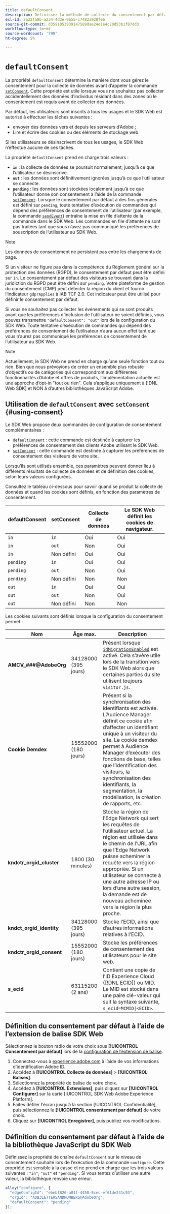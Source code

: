 ```yaml
---
title: defaultConsent
description: Définissez la méthode de collecte du consentement par défaut pour votre propriété web.
exl-id: 2a22fa8b-a234-4d3e-9b55-c7482a928fe6
source-git-commit: d3591053939147589dae24e1e4c20d53b1f87dd3
workflow-type: tm+mt
source-wordcount: '799'
ht-degree: 5%

---
```



# `defaultConsent`

La propriété `defaultConsent` détermine la manière dont vous gérez le consentement pour la collecte de données avant d’appeler la commande [`setConsent`](../setconsent.md). Cette propriété est utile lorsque vous ne souhaitez pas collecter accidentellement des données d’individus résidant dans des zones où le consentement est requis avant de collecter des données.

Par défaut, les utilisateurs sont inscrits à tous les usages et le SDK Web est autorisé à effectuer les tâches suivantes :

* envoyer des données vers et depuis les serveurs d’Adobe ;
* Lire et écrire des cookies ou des éléments de stockage web.

Si les utilisateurs se désinscrivent de tous les usages, le SDK Web n’effectue aucune de ces tâches.

La propriété `defaultConsent` prend en charge trois valeurs :

* **`in`** : la collecte de données se poursuit normalement, jusqu’à ce que l’utilisateur se désinscrive.
* **`out`** : les données sont définitivement ignorées jusqu’à ce que l’utilisateur se connecte.
* **`pending`** : les données sont stockées localement jusqu’à ce que l’utilisateur donne son consentement à l’aide de la commande [`setConsent`](../setconsent.md). Lorsque le consentement par défaut à des fins générales est défini sur `pending`, toute tentative d’exécution de commandes qui dépend des préférences de consentement de l’utilisateur (par exemple, la commande [`sendEvent`](../sendevent/overview.md)) entraîne la mise en file d’attente de la commande dans le SDK Web. Les commandes en file d’attente ne sont pas traitées tant que vous n’avez pas communiqué les préférences de souscription de l’utilisateur au SDK Web.

>[!NOTE]
>
> Les données de consentement ne persistent pas entre les chargements de page.

Si un visiteur ne figure pas dans la compétence du Règlement général sur la protection des données (RGPD), le consentement par défaut peut être défini sur `in`. Le consentement par défaut des visiteurs se trouvant dans la juridiction du RGPD peut être défini sur `pending`. Votre plateforme de gestion du consentement (CMP) peut détecter la région du client et fournir l’indicateur `gdprApplies` à IAB TCF 2.0. Cet indicateur peut être utilisé pour définir le consentement par défaut.

Si vous ne souhaitez pas collecter les événements qui se sont produits avant que les préférences d’inclusion de l’utilisateur ne soient définies, vous pouvez transmettre `"defaultConsent": "out"` lors de la configuration du SDK Web. Toute tentative d’exécution de commandes qui dépend des préférences de consentement de l’utilisateur n’aura aucun effet tant que vous n’aurez pas communiqué les préférences de consentement de l’utilisateur au SDK Web.

>[!NOTE]
>
>Actuellement, le SDK Web ne prend en charge qu’une seule fonction tout ou rien. Bien que nous prévoyions de créer un ensemble plus robuste d’objectifs ou de catégories qui correspondront aux différentes fonctionnalités d’Adobe et offres de produits, l’implémentation actuelle est une approche d’opt-in &quot;tout ou rien&quot;.  Cela s’applique uniquement à [!DNL Web SDK] et NON à d’autres bibliothèques JavaScript Adobe.

## Utilisation de `defaultConsent` avec `setConsent` {#using-consent}

Le SDK Web propose deux commandes de configuration de consentement complémentaires :

* [`defaultConsent`](defaultconsent.md) : cette commande est destinée à capturer les préférences de consentement des clients Adobe utilisant le SDK Web.
* [`setConsent`](../setconsent.md) : cette commande est destinée à capturer les préférences de consentement des visiteurs de votre site.

Lorsqu’ils sont utilisés ensemble, ces paramètres peuvent donner lieu à différents résultats de collecte de données et de définition des cookies, selon leurs valeurs configurées.

Consultez le tableau ci-dessous pour savoir quand se produit la collecte de données et quand les cookies sont définis, en fonction des paramètres de consentement.

| defaultConsent | setConsent | Collecte de données | Le SDK Web définit les cookies de navigateur. |
|---------|----------|---------|---------|
| `in` | `in` | Oui | Oui |
| `in` | `out` | Non | Oui |
| `in` | Non défini | Oui | Oui |
| `pending` | `in` | Oui | Oui |
| `pending` | `out` | Non | Oui |
| `pending` | Non défini | Non | Non |
| `out` | `in` | Oui | Oui |
| `out` | `out` | Non | Oui |
| `out` | Non défini | Non | Non |

Les cookies suivants sont définis lorsque la configuration du consentement permet :

| Nom | Âge max. | Description |
|---|---|---|
| **AMCV_###@AdobeOrg** | 34128000 (395 jours) | Présent lorsque [`idMigrationEnabled`](../configure/idmigrationenabled.md) est activé. Cela s’avère utile lors de la transition vers le SDK Web alors que certaines parties du site utilisent toujours `visitor.js`. |
| **Cookie Demdex** | 15552000 (180 jours) | Présent si la synchronisation des identifiants est activée. L’Audience Manager définit ce cookie afin d’affecter un identifiant unique à un visiteur du site. Le cookie demdex permet à Audience Manager d’exécuter des fonctions de base, telles que l’identification des visiteurs, la synchronisation des identifiants, la segmentation, la modélisation, la création de rapports, etc. |
| **kndctr_orgid_cluster** | 1800 (30 minutes) | Stocke la région de l’Edge Network qui sert les requêtes de l’utilisateur actuel. La région est utilisée dans le chemin de l’URL afin que l’Edge Network puisse acheminer la requête vers la région appropriée. Si un utilisateur se connecte à une autre adresse IP ou lors d’une autre session, la demande est de nouveau acheminée vers la région la plus proche. |
| **kndct_orgid_identity** | 34128000 (395 jours) | Stocke l’ECID, ainsi que d’autres informations relatives à l’ECID. |
| **kndctr_orgid_consent** | 15552000 (180 jours) | Stocke les préférences de consentement des utilisateurs pour le site web. |
| **s_ecid** | 63115200 (2 ans) | Contient une copie de l’ID Experience Cloud ([!DNL ECID]) ou MID. Le MID est stocké dans une paire clé-valeur qui suit la syntaxe suivante, `s_ecid=MCMID\|<ECID>`. |

## Définition du consentement par défaut à l’aide de l’extension de balise SDK Web

Sélectionnez le bouton radio de votre choix sous **[!UICONTROL Consentement par défaut]** lors de la [ configuration de l’extension de balise](/help/tags/extensions/client/web-sdk/web-sdk-extension-configuration.md).

1. Connectez-vous à [experience.adobe.com](https://experience.adobe.com?lang=fr) à l’aide de vos informations d’identification Adobe ID.
1. Accédez à **[!UICONTROL Collecte de données]** > **[!UICONTROL Balises]**.
1. Sélectionnez la propriété de balise de votre choix.
1. Accédez à **[!UICONTROL Extensions]**, puis cliquez sur **[!UICONTROL Configurer]** sur la carte [!UICONTROL SDK Web Adobe Experience Platform].
1. Faites défiler l’écran jusqu’à la section [!UICONTROL Confidentialité], puis sélectionnez le **[!UICONTROL consentement par défaut]** de votre choix.
1. Cliquez sur **[!UICONTROL Enregistrer]**, puis publiez vos modifications.

## Définition du consentement par défaut à l’aide de la bibliothèque JavaScript du SDK Web

Définissez la propriété de chaîne `defaultConsent` sur le niveau de consentement souhaité lors de l’exécution de la commande `configure`. Cette propriété est sensible à la casse et ne prend en charge que les trois valeurs suivantes : `"in"`, `"out"` et `"pending"`. Si vous tentez d’utiliser une autre valeur, la bibliothèque renvoie une erreur.

```js
alloy("configure", {
  "edgeConfigId": "ebebf826-a01f-4458-8cec-ef61de241c93",
  "orgId": "ADB3LETTERSANDNUMBERS@AdobeOrg",
  "defaultConsent": "pending"
});
```
